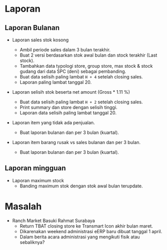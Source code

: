 # Laporan

## Laporan Bulanan

- Laporan sales stok kosong
	- Ambil periode sales dalam 3 bulan terakhir.
	- Buat 2 versi berdasarkan stok awal bulan dan stock terakhir (Last stock).
	- Tambahkan data typologi store, group store, max stock & stock gudang dari data SPC (deni) sebagai pembanding.
	- Buat data selisih paling lambat `H + 4` setelah closing sales.
	- Laporan paling lambat tanggal 20.

- Laporan selisih stok beserta net amount (Gross * 1.11 %)
	- Buat data selisih paling lambat `H + 2` setelah closing sales.
	- Print summary dan store dengan selisih tinggi.
	- Laporan data selisih paling lambat tanggal 20.

- Laporan item yang tidak ada penjualan.
	- Buat laporan bulanan dan per 3 bulan (kuartal).

- Laporan item barang rusak vs sales bulanan dan per 3 bulan.
  	- Buat laporan bulanan dan per 3 bulan (kuartal).

## Laporan mingguan

- Laporan maximum stock
	- Banding maximum stok dengan stok awal bulan terupdate.

# Masalah

- Ranch Market Basuki Rahmat Surabaya
	- Return TBAT closing store ke Transmart Icon akhir bulan maret.
	- Dikarenakan weekend administrasi eERP baru dibuat tanggal 1 april.
	- Dalam berita acara administrasi yang mengikuti fisik atau sebaliknya?
